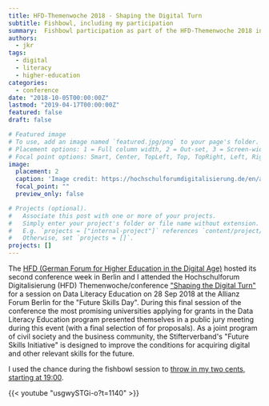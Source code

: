 ```yaml
---
title: HFD-Themenwoche 2018 - Shaping the Digital Turn
subtitle: Fishbowl, including my participation
summary:  Fishbowl participation as part of the HFD-Themenwoche 2018 in Berlin.
authors:
  - jkr
tags:
  - digital
  - literacy
  - higher-education
categories:
  - conference
date: "2018-10-05T00:00:00Z"
lastmod: "2019-04-17T00:00:00Z"
featured: false
draft: false

# Featured image
# To use, add an image named `featured.jpg/png` to your page's folder.
# Placement options: 1 = Full column width, 2 = Out-set, 3 = Screen-width
# Focal point options: Smart, Center, TopLeft, Top, TopRight, Left, Right, BottomLeft, Bottom, BottomRight
image:
  placement: 2
  caption: 'Image credit: https://hochschulforumdigitalisierung.de/en/about/hochschulforum-digitalisierung'
  focal_point: ""
  preview_only: false

# Projects (optional).
#   Associate this post with one or more of your projects.
#   Simply enter your project's folder or file name without extension.
#   E.g. `projects = ["internal-project"]` references `content/project/deep-learning/index.md`.
#   Otherwise, set `projects = []`.
projects: []
---
```


The [HFD (German Forum for Higher Education in the Digital Age)](https://hochschulforumdigitalisierung.de/en/about/hochschulforum-digitalisierung) hosted its second conference week in Berlin and I attended the Hochschulforum Digitalisierung (HFD) Themenwoche/conference ["Shaping the Digital Turn"](https://hochschulforumdigitalisierung.de/en/hfd-conference-week-2018-registration) for a session on Data Literacy Education on 28 Sep 2018 at the Allianz Forum Berlin for the "Future Skills Day". During this final session of the conference the most promising universities applying for grants in the Data Literacy Education program presented themselves in a public jury meeting during this event (with a final selection of for proposals). As a joint program of civil society and the business community, the Stifterverband's "Future Skills Initiative" is designed to improve the conditions for acquiring digital and other relevant skills for the future.

I used the chance during the fishbowl session to [throw in my two cents, starting at 19:00](https://youtu.be/usgwySTGi-o?t=1140).

{{< youtube "usgwySTGi-o?t=1140" >}}
